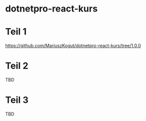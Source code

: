 # dotnetpro-react-kurs

# Teil 1
https://github.com/MariuszKogut/dotnetpro-react-kurs/tree/1.0.0

# Teil 2
TBD

# Teil 3
TBD
